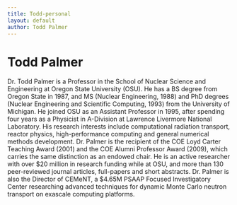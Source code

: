 ```yaml
---
title: Todd-personal
layout: default
author: Todd Palmer
---
```

Todd Palmer
================================

Dr. Todd Palmer is a Professor in the School of Nuclear Science and Engineering at Oregon State University (OSU).  He has a BS degree from Oregon State in 1987, and MS (Nuclear Engineering, 1988) and PhD degrees (Nuclear Engineering and Scientific Computing, 1993) from the University of Michigan.   He joined OSU as an Assistant Professor in 1995, after spending four years as a Physicist in A-Division at Lawrence Livermore National Laboratory.  His research interests include computational radiation transport, reactor physics, high-performance computing and general numerical methods development.  Dr. Palmer is the recipient of the COE Loyd Carter Teaching Award (2001) and the COE Alumni Professor Award (2009), which carries the same distinction as an endowed chair.  He is an active researcher with over $20 million in research funding while at OSU, and more than 130 peer-reviewed journal articles, full-papers and short abstracts.  Dr. Palmer is also the Director of CEMeNT, a $4.65M PSAAP Focused Investigatory Center researching advanced techniques for dynamic Monte Carlo neutron transport on exascale computing platforms.
